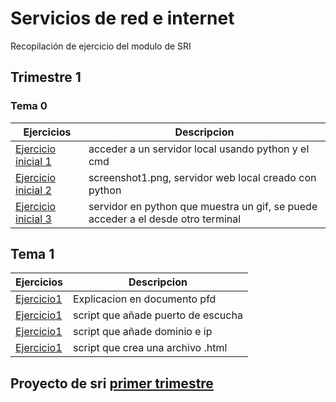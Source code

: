 # Servicios de red e internet
Recopilación de ejercicio del modulo de SRI
## Trimestre 1
### Tema 0
Ejercicios|Descripcion
----------|-----------
[Ejercicio inicial 1](python/simple_server.png)|acceder a un servidor local usando python y el cmd
[Ejercicio inicial 2](python/webserver.py)|screenshot1.png, servidor web local creado con python
[Ejercicio inicial 3](python/dummy)| servidor en python que muestra un gif, se puede acceder a el desde otro terminal

## Tema 1
Ejercicios|Descripcion
----------|-----------
[Ejercicio1](tema1/apache/actividad2_apache.docx.pdf)|Explicacion en documento pfd
[Ejercicio1](tema1/apache/puerto)|script que añade puerto de escucha
[Ejercicio1](tema1/apache/dominio_ip)|script que añade dominio e ip
[Ejercicio1](tema1/apache/web)|script que crea una archivo .html

## Proyecto de sri [primer trimestre](https://github.com/JuanJoseblandon/Proyecto_SRI1) 
